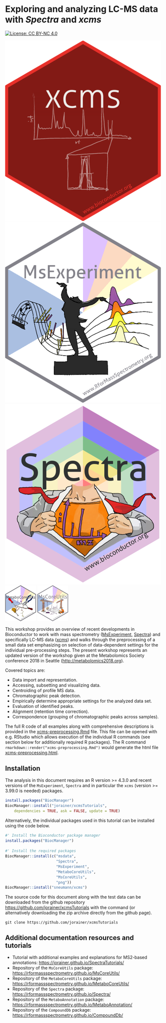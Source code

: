 # Exploring and analyzing LC-MS data with *Spectra* and *xcms*

[![License: CC BY-NC 4.0](https://img.shields.io/badge/License-CC%20BY--NC%204.0-lightgrey.svg)](https://creativecommons.org/licenses/by-nc/4.0/)


![xcms](man/figures/xcms.png)
![MsExperiment](man/figures/MsExperiment.png)
![Spectra](man/figures/Spectra-rainbow.png)
![MetaboCoreUtils](man/figures/MetaboCoreUtils.png)
![MsCoreUtils](man/figures/MsCoreUtils.png)

This workshop provides an overview of recent developments in Bioconductor to
work with mass spectrometry
([MsExperiment](https://github.com/RforMassSpectrometry/MsExperiment),
[Spectra](https://github.com/RforMassSpectrometry/Spectra)) and specifically
LC-MS data ([xcms](https://github.com/sneumann/xcms)) and walks through the
preprocessing of a small data set emphasizing on selection of data-dependent
settings for the individual pre-processing steps. The present workshop
represents an updated version of the workshop given at the Metabolomics Society
conference 2018 in Seattle (http://metabolomics2018.org).

Covered topics are:
- Data import and representation.
- Accessing, subsetting and visualizing data.
- Centroiding of profile MS data.
- Chromatographic peak detection.
- Empirically determine appropriate settings for the analyzed data set.
- Evaluation of identified peaks.
- Alignment (retention time correction).
- Correspondence (grouping of chromatographic peaks across samples).

The full R code of all examples along with comprehensive descriptions is
provided in the [xcms-preprocessing.Rmd](./xcms-preprocessing.Rmd) file. This
file can be opened with e.g. RStudio which allows execution of the individual R
commands (see section below for additionally required R packages). The R command
`rmarkdown::render("xcms-preprocessing.Rmd")` would generate the html file
[xcms-preprocessing.html](https://jorainer.github.io/metabolomics2018/xcms-preprocessing.html).


## Installation

The analysis in this document requires an R version >= 4.3.0 and recent versions
of the `MsExperiment`, `Spectra` and in particular the `xcms` (version >= 3.99.0
is needed) packages.

```r
install.packages("BiocManager")
BiocManager::install("jorainer/xcmsTutorials",
    dependencies = TRUE, ask = FALSE, update = TRUE)
```

Alternatively, the individual packages used in this tutorial can be installed
using the code below.

```r
#' Install the Bioconductor package manager
install.packages("BiocManager")

#' Install the required packages
BiocManager::install(c("msdata",
                       "Spectra",
                       "MsExperiment",
                       "MetaboCoreUtils",
                       "MsCoreUtils",
                       "png"))
BiocManager::install("sneumann/xcms")
```

The source code for this document along with the test data can be downloaded
from the github repository https://github.com/jorainer/xcmsTutorials
with the command (or alternatively downloading the zip archive directly from the
github page).

```
git clone https://github.com/jorainer/xcmsTutorials
```


## Additional documentation resources and tutorials

- Tutorial with additional examples and explanations for MS2-based
  annotations: https://jorainer.github.io/SpectraTutorials/
- Repository of the `MsCoreUtils` package:
  https://rformassspectrometry.github.io/MsCoreUtils/
- Repository of the `MetaboCoreUtils` package:
  https://rformassspectrometry.github.io/MetaboCoreUtils/
- Repository of the `Spectra` package:
  https://rformassspectrometry.github.io/Spectra/
- Repository of the `MetaboAnnotation` package:
  https://rformassspectrometry.github.io/MetaboAnnotation/
- Repository of the `CompoundDb` package:
  https://rformassspectrometry.github.io/CompoundDb/
